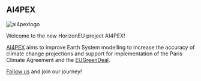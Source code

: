 ## AI4PEX

![ai4pexlogo](https://github.com/AI4PEX/Housekeeping/blob/76183e971a5ccb03c77afb86ecc31d1af41e046a/Images/ai4pex-logo-small.png)

Welcome to the new HorizonEU project AI4PEX!

[AI4PEX](https://x.com/AI4PEX) aims to improve Earth System modelling to increase the accuracy of climate change projections
and support for implementation of the Paris Climate Agreement and the [EUGreenDeal](https://x.com/eugreendeal?lang=en). 

[Follow us](https://x.com/AI4PEX) and join our journey! 

